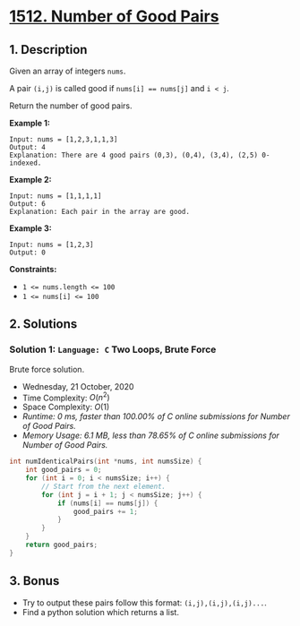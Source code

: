 # [1512. Number of Good Pairs](https://leetcode.com/problems/number-of-good-pairs/)

## 1. Description

Given an array of integers `nums`.

A pair `(i,j)` is called good if `nums[i] == nums[j]` and `i < j`.

Return the number of good pairs.

**Example 1:**

```
Input: nums = [1,2,3,1,1,3]
Output: 4
Explanation: There are 4 good pairs (0,3), (0,4), (3,4), (2,5) 0-indexed.
```

**Example 2:**

```
Input: nums = [1,1,1,1]
Output: 6
Explanation: Each pair in the array are good.
```

**Example 3:**

```
Input: nums = [1,2,3]
Output: 0
```

**Constraints:**

- `1 <= nums.length <= 100`
- `1 <= nums[i] <= 100`

## 2. Solutions

### Solution 1: `Language: C` Two Loops, Brute Force

Brute force solution.

- Wednesday, 21 October, 2020
- Time Complexity: $O(n^{2})$
- Space Complexity: $O(1)$
- *Runtime: 0 ms, faster than 100.00% of C online submissions for Number of Good Pairs.*
- *Memory Usage: 6.1 MB, less than 78.65% of C online submissions for Number of Good Pairs.*

```C
int numIdenticalPairs(int *nums, int numsSize) {
    int good_pairs = 0;
    for (int i = 0; i < numsSize; i++) {
        // Start from the next element.
        for (int j = i + 1; j < numsSize; j++) {
            if (nums[i] == nums[j]) {
                good_pairs += 1;
            }
        }
    }
    return good_pairs;
}
```

## 3. Bonus

- Try to output these pairs follow this format: `(i,j),(i,j),(i,j)...`.
- Find a python solution which returns a list.
